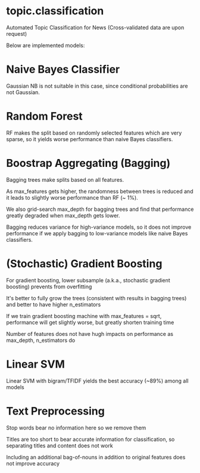 # topic.classification

Automated Topic Classification for News (Cross-validated data are upon request)

Below are implemented models:

# Naive Bayes Classifier

Gaussian NB is not suitable in this case, since conditional probabilities are not Gaussian.

# Random Forest

RF makes the split based on randomly selected features which are very sparse, so it yields worse performance than naive Bayes classifiers.

# Boostrap Aggregating (Bagging)

Bagging trees make splits based on all features.

As max_features gets higher, the randomness between trees is reduced and it leads to slightly worse performance than RF (~ 1%).

We also grid-search max_depth for bagging trees and find that performance greatly degraded when max_depth gets lower.

Bagging reduces variance for high-variance models, so it does not improve performance if we apply bagging to low-variance models like naive Bayes classifiers.

# (Stochastic) Gradient Boosting

For gradient boosting, lower subsample (a.k.a., stochastic gradient boosting) prevents from overfitting

It's better to fully grow the trees (consistent with results in bagging trees) and better to have higher n_estimators

If we train gradient boosting machine with max_features = sqrt, performance will get slightly worse, but greatly shorten training time

Number of features does not have hugh impacts on performance as max_depth, n_estimators do

# Linear SVM

Linear SVM with bigram/TFIDF yields the best accuracy (~89%) among all models

# Text Preprocessing

Stop words bear no information here so we remove them

Titles are too short to bear accurate information for classification, so separating titles and content does not work

Including an additional bag-of-nouns in addition to original features does not improve accuracy
